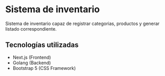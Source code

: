 # Sistema de inventario

Sistema de inventario capaz de registrar categorias, productos y generar listado correspondiente.

## Tecnologías utilizadas

* Next.js (Frontend)
* Golang (Backend)
* Bootstrap 5 (CSS Framework)